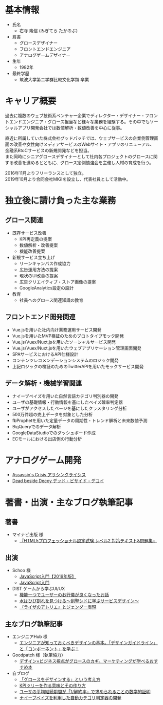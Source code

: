 # 基本情報

- 氏名
	- 右寺 隆信 (みぎてら たかのぶ）
- 肩書
	- グロースデザイナー
	- フロントエンドエンジニア
	- アナログゲームデザイナー
- 生年
	- 1982年
- 最終学歴
	- 筑波大学第二学群比較文化学類 卒業

# キャリア概要

過去に複数のウェブ技術系ベンチャー企業でディレクター・デザイナー・フロントエンドエンジニア・グロース担当など様々な業務を経験する。その中でもソーシャルアプリ開発会社では数値解析・数値改善を中心に従事。  

直近に所属していた株式会社グッドパッチでは、ウェブサービスの企業側管理画面の改善や女性向けメディアサービスのWebサイト・アプリのリニューアル、金融系BtoCサービスの新規開発などを担当。  
また同時にシニアグロースデザイナーとして社内各プロジェクトのグロースに関する改善を進めるとともに、グロース定例勉強会を主催し人材の育成を行う。

2016年11月よりフリーランスとして独立。  
2019年10月より合同会社MIGIを設立し、代表社員として活動中。

# 独立後に請け負った主な業務

## グロース関連
- 既存サービス改善
	- KPI再定義の提案
	- 数値解析・改善提案
	- 機能改善提案
- 新規サービス立ち上げ
	- リーンキャンバス作成協力
	- 広告運用方法の提案
	- 現状のUI改善の提案
	- 広告クリエイティブ・ストア画像の提案
	- GoogleAnalytics設定の設計
- 教育
	- 社員へのグロース関連知識の教育

## フロントエンド開発関連
- Vue.jsを用いた社内向け業務運用サービス開発
- Vue.jsを用いたMVP検証のためのプロトタイプモック開発
- Vue.js/Vuex/Nuxt.jsを用いたソーシャルサービス開発
- Vue.js/Vuex/Nuxt.jsを用いたウェブアプリケーション管理画面開発
- SPAサービスにおけるAPI仕様設計
- コンテンツレコメンデーションシステムのロジック開発
- 上記ロジックの検証のためのTwitterAPIを用いたモックサービス開発

## データ解析・機械学習関連
- ナイーブベイズを用いた自然言語カテゴリ判別器の開発
- ユーザの基礎情報・行動情報を基にしたベイズ確率判定器
- ユーザがアクセスしたページを基にしたクラスタリング分析
- 500万件超の売上データを対象とした分析
- fbProphetを用いた定量データの周期性・トレンド解析と未来数値予測
- BigQueryでのデータ解析
- GoogleDataStudioでのダッシュボード作成
- ECモールにおける出店側の行動分析

# アナログゲーム開発
- [Assassin's Crisis アサシンクライシス](https://ac.migi.site/)
- [Dead beside Decoy デッド・ビサイド・デコイ](https://dbd.migi.site/)

# 著書・出演・主なブログ執筆記事

## 著書
- マイナビ出版 様
	- [『HTML5プロフェッショナル認定試験 レベル2 対策テキスト&問題集』](https://www.amazon.co.jp/dp/4839963037/)

## 出演
- Schoo 様
	- [JavaScript入門【2019年版】](https://schoo.jp/class/6508)
	- [JavaScript入門](https://schoo.jp/class/2406)
- DIST ゲームから学ぶUI/UX
	- [機能一つでユーザーのお行儀が良くなったお話](https://speakerdeck.com/migi1982/ji-neng-1tudeyuzafalseoxing-yi-galiang-kunatutaohua-dist22)
	- [水はひび割れを見つける〜剣聖シドに学ぶサービスデザイン〜](https://speakerdeck.com/migi1982/shui-hahibige-rewojian-tukeru-jian-sheng-sidonixue-busabisudezain)
	- [『ライザのアトリエ』とジェンダー表現](https://speakerdeck.com/migi1982/raizafalseatorie-toziendabiao-xian)

## 主なブログ執筆記事
- エンジニアHub 様
	- [エンジニアが知っておくべきデザインの基本。「デザインガイドライン」と「コンポーネント」を学ぶ！](https://employment.en-japan.com/engineerhub/entry/2017/07/21/110000)
- Goodpatch 様（執筆協力）
  - [デザイン×ビジネス視点がグロースのカギ。マーケティングが学べるおすすめ本](https://goodpatch.com/blog/recommended-marketing-books)
- 自ブログ
	- [「グロースをデザインする」という考え方](http://migi.hatenablog.com/entry/growthdesign)
	- [KPIツリーを作る意味とその作り方](http://migi.hatenablog.com/entry/kpi-tree)
	- [ユーザの平均継続期間が「1/解約率」で求められることの数学的証明](http://migi.hatenablog.com/entry/churn-formula)
	- [ナイーブベイズを利用した自動カテゴリ判定器の開発](http://migi.hatenablog.com/entry/naivebayes)
